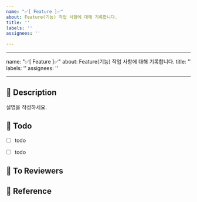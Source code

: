 ```yaml
---
name: "✅[ Feature ]✅"
about: Feature(기능) 작업 사항에 대해 기록합니다.
title: ''
labels: ''
assignees: ''

---
```


---
name: "✅[ Feature ]✅"
about: Feature(기능) 작업 사항에 대해 기록합니다.
title: ''
labels: ''
assignees: ''

---

## 📝 Description
설명을 작성하세요.

## 📍 Todo
- [ ] todo
- [ ] todo


## 📢 To Reviewers


## 🔗 Reference
